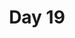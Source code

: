 ---
title: "Day 19"
description: "Lorem ipsum dolor sit amet"
pubDate: "Dec 19 2024"
heroImage: "/blog-placeholder-2.jpg"
---